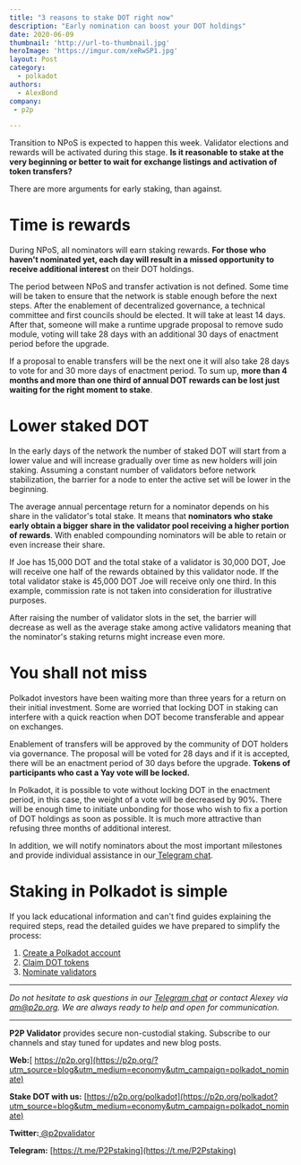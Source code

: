 ```yaml
---
title: "3 reasons to stake DOT right now"
description: "Early nomination can boost your DOT holdings"
date: 2020-06-09
thumbnail: 'http://url-to-thumbnail.jpg'
heroImage: 'https://imgur.com/xeRwSP1.jpg'
layout: Post
category:
  - polkadot
authors:
  - AlexBond
company:
 - p2p

---
```


Transition to NPoS is expected to happen this week. Validator elections and rewards will be activated during this stage. **Is it reasonable to stake at the very beginning or better to wait for exchange listings and activation of token transfers?**

There are more arguments for early staking, than against.

# Time is rewards

During NPoS, all nominators will earn staking rewards. **For those who haven't nominated yet, each day will result in a missed opportunity to receive additional interest** on their DOT holdings.

The period between NPoS and transfer activation is not defined. Some time will be taken to ensure that the network is stable enough before the next steps. After the enablement of decentralized governance, a technical committee and first councils should be elected. It will take at least 14 days. After that, someone will make a runtime upgrade proposal to remove sudo module, voting will take 28 days with an additional 30 days of enactment period before the upgrade.

If a proposal to enable transfers will be the next one it will also take 28 days to vote for and 30 more days of enactment period. To sum up, **more than 4 months and more than one third of annual DOT rewards can be lost just waiting for the right moment to stake**.

# Lower staked DOT

In the early days of the network the number of staked DOT will start from a lower value and will increase gradually over time as new holders will join staking. Assuming a constant number of validators before network stabilization, the barrier for a node to enter the active set will be lower in the beginning.

The average annual percentage return for a nominator depends on his share in the validator's total stake. It means that **nominators who stake early obtain a bigger share in the validator pool receiving a higher portion of rewards**. With enabled compounding nominators will be able to retain or even increase their share.

If Joe has 15,000 DOT and the total stake of a validator is 30,000 DOT, Joe will receive one half of the rewards obtained by this validator node. If the total validator stake is 45,000 DOT Joe will receive only one third. In this example, commission rate is not taken into consideration for illustrative purposes.

After raising the number of validator slots in the set, the barrier will decrease as well as the average stake among active validators meaning that the nominator's staking returns might increase even more. 

# You shall not miss

Polkadot investors have been waiting more than three years for a return on their initial investment. Some are worried that locking DOT in staking can interfere with a quick reaction when DOT become transferable and appear on exchanges.

Enablement of transfers will be approved by the community of DOT holders via governance. The proposal will be voted for 28 days and if it is accepted, there will be an enactment period of 30 days before the upgrade. **Tokens of participants who cast a Yay vote will be locked.**

In Polkadot, it is possible to vote without locking DOT in the enactment period, in this case, the weight of a vote will be decreased by 90%. There will be enough time to initiate unbonding for those who wish to fix a portion of DOT holdings as soon as possible. It is much more attractive than refusing three months of additional interest.

In addition, we will notify nominators about the most important milestones and provide individual assistance in our[ Telegram chat](https://t.me/P2Pstaking).

# Staking in Polkadot is simple

If you lack educational information and can't find guides explaining the required steps, read the detailed guides we have prepared to simplify the process:

1. [Create a Polkadot account](https://economy.p2p.org/create-account-in-polkadot-network/)
2. [Claim DOT tokens](https://economy.p2p.org/claim-dot-with-polkadotjs)
3. [Nominate validators](https://economy.p2p.org/polkadot-nomination-guide/)

------

*Do not hesitate to ask questions in our [Telegram chat](https://t.me/P2Pstaking) or contact Alexey via am@p2p.org. We are always ready to help and open for communication.*

------

**P2P Validator** provides secure non-custodial staking. Subscribe to our channels and stay tuned for updates and new blog posts.

**Web:**[ https://p2p.org](https://p2p.org/?utm_source=blog&utm_medium=economy&utm_campaign=polkadot_nominate)

**Stake DOT with us:** [https://p2p.org/polkadot](https://p2p.org/polkadot?utm_source=blog&utm_medium=economy&utm_campaign=polkadot_nominate)

**Twitter:**[ @p2pvalidator](https://twitter.com/p2pvalidator)

**Telegram:** [https://t.me/P2Pstaking](https://t.me/P2Pstaking)